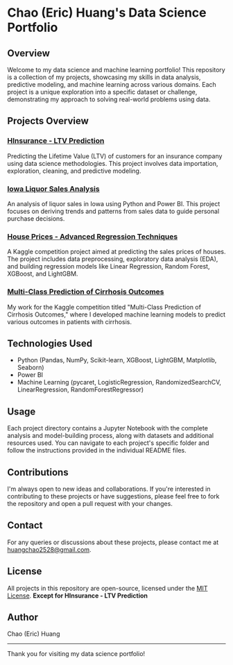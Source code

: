 # Chao (Eric) Huang's Data Science Portfolio

## Overview
Welcome to my data science and machine learning portfolio! This repository is a collection of my projects, showcasing my skills in data analysis, predictive modeling, and machine learning across various domains. Each project is a unique exploration into a specific dataset or challenge, demonstrating my approach to solving real-world problems using data.

## Projects Overview

### [HInsurance - LTV Prediction](https://github.com/huangchao2528/Projects/tree/c5250ebde88246644a6afaae520540ad79139b97/HInsurance%20-%20LTV%20Prediction)
Predicting the Lifetime Value (LTV) of customers for an insurance company using data science methodologies. This project involves data importation, exploration, cleaning, and predictive modeling.

### [Iowa Liquor Sales Analysis](https://github.com/huangchao2528/Projects/tree/c5250ebde88246644a6afaae520540ad79139b97/Iowa%20Liquor%20Sales)
An analysis of liquor sales in Iowa using Python and Power BI. This project focuses on deriving trends and patterns from sales data to guide personal purchase decisions.

### [House Prices - Advanced Regression Techniques](https://github.com/huangchao2528/Projects/tree/c5250ebde88246644a6afaae520540ad79139b97/House-Prices%20Prediction)
A Kaggle competition project aimed at predicting the sales prices of houses. The project includes data preprocessing, exploratory data analysis (EDA), and building regression models like Linear Regression, Random Forest, XGBoost, and LightGBM.

### [Multi-Class Prediction of Cirrhosis Outcomes](https://github.com/huangchao2528/Projects/tree/c5250ebde88246644a6afaae520540ad79139b97/Multi-Class-Prediction-of-Cirrhosis-Outcomes)
My work for the Kaggle competition titled "Multi-Class Prediction of Cirrhosis Outcomes," where I developed machine learning models to predict various outcomes in patients with cirrhosis.

## Technologies Used
- Python (Pandas, NumPy, Scikit-learn, XGBoost, LightGBM, Matplotlib, Seaborn)
- Power BI
- Machine Learning (pycaret, LogisticRegression, RandomizedSearchCV, LinearRegression, RandomForestRegressor)

## Usage
Each project directory contains a Jupyter Notebook with the complete analysis and model-building process, along with datasets and additional resources used. You can navigate to each project's specific folder and follow the instructions provided in the individual README files.

## Contributions
I'm always open to new ideas and collaborations. If you're interested in contributing to these projects or have suggestions, please feel free to fork the repository and open a pull request with your changes.

## Contact
For any queries or discussions about these projects, please contact me at <huangchao2528@gmail.com>.

## License
All projects in this repository are open-source, licensed under the [MIT License](LICENSE). **Except for HInsurance - LTV Prediction**

## Author
Chao (Eric) Huang

---

Thank you for visiting my data science portfolio!

